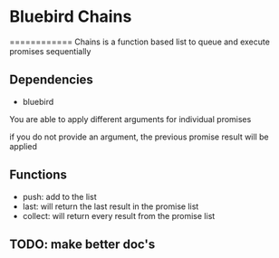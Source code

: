# Bluebird Chains
============
Chains is a function based list to queue and execute promises sequentially

## Dependencies
* bluebird


You are able to apply different arguments for individual promises

if you do not provide an argument, the previous promise result will be applied

## Functions
* push: add to the list
* last: will return the last result in the promise list
* collect: will return every result from the promise list



## TODO: make better doc's
